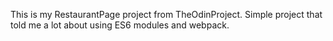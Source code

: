 This is my RestaurantPage project from TheOdinProject. Simple project that told me a lot about using ES6 modules and webpack.
